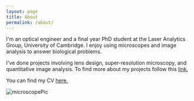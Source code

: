 ```yaml
---
layout: page
title: About
permalink: /about/
---
```


I'm an optical engineer and a final year PhD student at the Laser Analytics Group, University of Cambridge. I enjoy using microscopes and image analysis to answer biological problems.

I've done projects involving lens design, super-resolution microscopy, and quantitative image analysis. To find more about my projects follow this [link.]({{site.baseurl}}/)

You can find my CV [here.]({{site.baseurl}}/files/Vallejo-Ramirez,Pedro_resume_Nov2019.pdf)


![microscopePic]({{site.baseurl}}/files/microscope_PVR.jpg)
<!--- ![Headshot]({{site.baseurl}}/files/PPVRHeadshot2.jpg)-->
